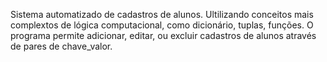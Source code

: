 Sistema automatizado de cadastros de alunos.
Ultilizando conceitos mais complextos de lógica computacional, como dicionário, tuplas, funções.
O programa permite adicionar, editar, ou excluir cadastros de alunos através de pares de chave_valor.
